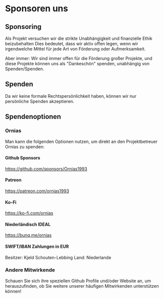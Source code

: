 # Sponsoren uns

## Sponsoring

Als Projekt versuchen wir die strikte Unabhängigkeit und finanzielle Ethik beizubehalten Dies bedeutet, dass wir aktiv offen legen, wenn wir irgendwelche Mittel für jede Art von Förderung oder Aufmerksamkeit.

Aber immer: Wir sind immer offen für die Förderung großer Projekte, und diese Projekte können uns als "Dankeschön" spenden, unabhängig von Spenden/Spenden.

## Spenden

Da wir keine formale Rechtspersönlichkeit haben, können wir nur persönliche Spenden akzeptieren.

## Spendenoptionen

### Ornias

Man kann die folgenden Optionen nutzen, um direkt an den Projektbetreuer Ornias zu spenden:

#### Github Sponsors

https://github.com/sponsors/Ornias1993

#### Patreon

https://patreon.com/ornias1993

#### Ko-Fi

https://ko-fi.com/ornias

#### Niederländisch IDEAL

https://bunq.me/ornias

#### SWIFT/IBAN Zahlungen in EUR

Besitzer: Kjeld Schouten-Lebbing Land: Niederlande

### Andere Mitwirkende

Schauen Sie sich ihre speziellen Github Profile und/oder Website an, um herauszufinden, ob Sie weitere unserer häufigen Mitwirkenden unterstützen können!

